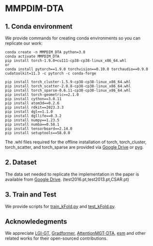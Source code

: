 # MMPDIM-DTA
## 1. Conda environment
We provide commands for creating conda environments so you can replicate our work:
```
conda create -n MMPDIM_DTA python=3.8
conda activate MMPDIM_DTA
pip install torch-1.9.0+cu111-cp38-cp38-linux_x86_64.whl
or
conda install pytorch==1.9.0 torchvision==0.10.0 torchaudio==0.9.0 cudatoolkit=11.3 -c pytorch -c conda-forge

pip install torch_cluster-1.5.9-cp38-cp38-linux_x86_64.whl
pip install torch_scatter-2.0.8-cp38-cp38-linux_x86_64.whl
pip install torch_sparse-0.6.11-cp38-cp38-linux_x86_64.whl
pip install torch-geometric==2.1.0
pip install cython==3.0.11
pip install atom3d==0.2.6
pip install rdkit==2023.3.3
pip install dgl==1.1.0
pip install dgllife==0.3.2
pip install numpy==1.23.5
pip install numba==0.58.1
pip install tensorboard==2.14.0
pip install setuptools==58.0.0
```
The .whl files required for the offline installation of torch, torch_cluster, torch_scatter, and torch_sparse are provided via [Google Drive](https://drive.google.com/drive/folders/1SyVzxgTGPr9dtBRbexzlLA5PMmUuJKPl?usp=sharing) or [pyg](https://pytorch-geometric.com/whl/).
## 2. Dataset
The data set needed to replicate the implementation in the paper is available from [Google Drive](https://drive.google.com/drive/folders/1SyVzxgTGPr9dtBRbexzlLA5PMmUuJKPl?usp=sharing). (test2016.pt,test2013.pt,CSAR.pt)
## 3. Train and Test
We provide scripts for [train_kFold.py](train_kFold.py) and [test_kFold.py](test_kFold.py).

## Acknowledegments
We appreciate [LGI-GT](https://github.com/shuoyinn/LGI-GT), [Gradformer](https://github.com/LiuChuang0059/Gradformer), [AttentionMGT-DTA](https://github.com/JK-Liu7/AttentionMGT-DTA), [esm](https://github.com/facebookresearch/esm)    and other related works for their open-sourced contributions.
